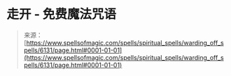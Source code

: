 <!--yml

category: 未分类

date: 2024-06-12 18:40:39

-->

# 走开 - 免费魔法咒语

> 来源：[https://www.spellsofmagic.com/spells/spiritual_spells/warding_off_spells/6131/page.html#0001-01-01](https://www.spellsofmagic.com/spells/spiritual_spells/warding_off_spells/6131/page.html#0001-01-01)
